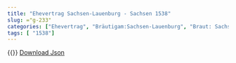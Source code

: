 ```yaml
---
title: "Ehevertrag Sachsen-Lauenburg - Sachsen 1538"
slug: ="g-233"
categories: ["Ehevertrag", "Bräutigam:Sachsen-Lauenburg", "Braut: Sachsen", "Eheschließung vollzogen?:Ja", "verschiedenkonfessionelle Ehe?:Nein", "Dynastie Bräutigam:Askanier (Anhalt)", "Akteur Bräutigam:Askanier (Anhalt)", "Akteur Braut:Wettin (Albertiner)", "Textbezug?:nein", "Ständisch?:nein", "Ratifikation?:ja", "Sonstiges?:nein", "Bräutigam:Sachsen-Lauenburg", "Braut: Sachsen"]
tags: [ "1538"]
---
```

<!--more-->
{{<v34>}}
[Download Json](/vertraege/vertrag-233.json)